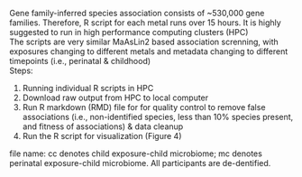 Gene family-inferred species association consists of ~530,000 gene families. Therefore, R script for each metal runs over 15 hours. It is highly suggested to run in high performance computing clusters (HPC)\
The scripts are very similar MaAsLin2 based association screnning, with exposures changing to different metals and metadata changing to different timepoints (i.e., perinatal & childhood)\
Steps:
1. Running individual R scripts in HPC
2. Download raw output from HPC to local computer
3. Run R markdown (RMD) file for for quality control to remove false associations (i.e., non-identified species, less than 10% species present, and fitness of associations) & data cleanup
4. Run the R script for visualization (Figure 4)

file name: cc denotes child exposure-child microbiome; mc denotes perinatal exposure-child microbiome. All participants are de-dentified.
